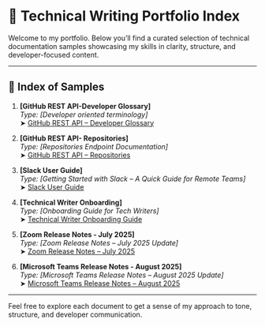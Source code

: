 # 📘 Technical Writing Portfolio Index

Welcome to my portfolio. Below you’ll find a curated selection of technical documentation samples showcasing my skills in clarity, structure, and developer-focused content.

---

## 📑 Index of Samples

1. **[GitHub REST API-Developer Glossary]**  
   _Type: [Developer oriented terminology]_  
   ➤ [GitHub REST API – Developer Glossary](https://github.com/magnolianat/Technical-Portfolio/blob/main/GitHub%20REST%20API%20%E2%80%93%20Developer%20Glossary.md)


2. **[GitHub REST API- Repositories]**  
   _Type: [Repositories Endpoint Documentation]_  
   ➤ [GitHub REST API – Repositories](https://github.com/magnolianat/Technical-Portfolio/blob/main/GitHub%20REST%20API%20%E2%80%93%20Repositories.md)

3. **[Slack User Guide]**  
   _Type: [Getting Started with Slack – A Quick Guide for Remote Teams]_  
   ➤ [Slack User Guide](https://github.com/magnolianat/Technical-Portfolio/blob/main/Slack%20User%20Guide.md)

4. **[Technical Writer Onboarding]**  
   _Type: [Onboarding Guide for Tech Writers]_  
   ➤ [Technical Writer Onboarding Guide](https://github.com/magnolianat/Technical-Portfolio/blob/main/Technical%20Writer%20Onboarding%20Guide.md)

5. **[Zoom Release Notes - July 2025]**  
   _Type: [Zoom Release Notes – July 2025 Update]_  
   ➤ [Zoom Release Notes – July 2025](https://github.com/magnolianat/Technical-Portfolio/blob/main/Zoom%20Release%20Notes%20%E2%80%93%20July%202025.md)

6. **[Microsoft Teams Release Notes - August 2025]**  
   _Type: [Microsoft Teams Release Notes – August 2025 Update]_  
   ➤ [Microsoft Teams Release Notes – August 2025](https://github.com/magnolianat/Technical-Portfolio/blob/main/Microsoft%20Teams%20Release%20Notes%202025.md)
---

Feel free to explore each document to get a sense of my approach to tone, structure, and developer communication.



